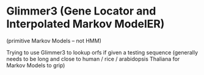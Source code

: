 # Glimmer3 (Gene Locator and Interpolated Markov ModelER)

(primitive Markov Models – not HMM)

Trying to use Glimmer3 to lookup orfs if given a testing sequence (generally needs to be long and close to human / rice / arabidopsis Thaliana for Markov Models to grip)
